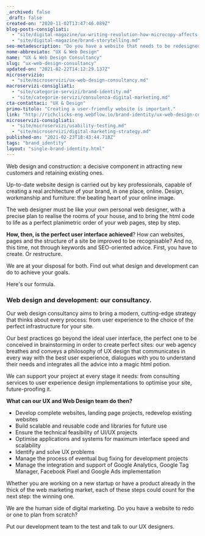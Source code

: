 ```yaml
---
_archived: false
_draft: false
created-on: "2020-11-02T13:47:46.089Z"
blog-posts-consigliati:
  - "site/digital-magazine/ux-writing-revolution-how-microcopy-affects-your-engagement.md"
  - "site/digital-magazine/brand-storytelling.md"
seo-metadescription: "Do you have a website that needs to be redesigned or one that needs to be built from scratch? Discover our UX & Web Design consultancy: human, customised, "
nome-abbreviato: "UX & Web Design"
name: "UX & Web Design Consultancy"
slug: "ux-web-design-consultancy"
updated-on: "2021-02-22T14:12:29.137Z"
microservizio:
  - "site/microservizi/ux-web-design-consultancy.md"
macroservizi-consigliati:
  - "site/categorie-servizi/brand-identity.md"
  - "site/categorie-servizi/consulenza-digital-marketing.md"
cta-contattaci: "UX & Design"
primo-titolo: "Creating a user-friendly website is important."
link: "http://richclicks-eng.webflow.io/brand-identity/ux-web-design-consultancy"
microservizi-consigliati:
  - "site/microservizi/usability-testing.md"
  - "site/microservizi/digital-marketing-strategy.md"
published-on: "2021-02-23T18:43:44.718Z"
tags: "brand_identity"
layout: "single-brand-identity.html"
---
```


Web design and construction: a decisive component in attracting new customers and retaining existing ones.

Up-to-date website design is carried out by key professionals, capable of creating a real architecture of your brand, in one place, online. Design, workmanship and furniture: the beating heart of your online image.

The web designer must be like your own personal web designer, with a precise plan to realise the rooms of your house, and to bring the html code to life as a perfect planimetric order of your web pages, step by step.

**How, then, is the perfect user interface achieved**? How can websites, pages and the structure of a site be improved to be recognisable? And no, this time, not through keywords and SEO-oriented advice. First, you have to create. Or restructure.

We are at your disposal for both. Find out what design and development can do to achieve your goals.

Here's our formula.  

### **Web design and development: our consultancy.**

Our web design consultancy aims to bring a modern, cutting-edge strategy that thinks about every process: from user experience to the choice of the perfect infrastructure for your site.

Our best practices go beyond the ideal user interface, the perfect one to be conceived in brainstorming in order to create perfect sites: our web agency breathes and conveys a philosophy of UX design that communicates in every way with the best user experience, dialogues with you to understand their needs and integrates all the advice into a magic html potion.

We can support your project at every stage it needs: from consulting services to user experience design implementations to optimise your site, future-proofing it.

**What can our UX and Web Design team do then?**

*   Develop complete websites, landing page projects, redevelop existing websites
*   Build scalable and reusable code and libraries for future use
*   Ensure the technical feasibility of UI/UX projects
*   Optimise applications and systems for maximum interface speed and scalability
*   Identify and solve UX problems
*   Manage the process of eventual bug fixing for development projects
*   Manage the integration and support of Google Analytics, Google Tag Manager, Facebook Pixel and Google Ads implementation

Whether you are working on a new startup or have a product already in the thick of the web marketing market, each of these steps could count for the next step: the winning one.

We are the human side of digital marketing. Do you have a website to redo or one to plan from scratch? 

Put our development team to the test and talk to our UX designers.
